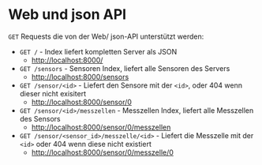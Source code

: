 # Web und json API

`GET` Requests die von der Web/ json-API unterstützt werden:

* `GET /` - Index liefert kompletten Server als JSON
  * <http://localhost:8000/>
* `GET /sensors` - Sensoren Index, liefert alle Sensoren des Servers
  * <http://localhost:8000/sensors>
* `GET /sensor/<id>` - Liefert den Sensore mit der `<id>`, oder 404 wenn dieser nicht exisitert
  * <http://localhost:8000/sensor/0>
* `GET /sensor/<id>/messzellen` - Messzellen Index, liefert alle Messzellen des Sensors
  * <http://localhost:8000/sensor/0/messzellen>
* `GET /sensor/<sensor_id>/messzelle/<id>` - Liefert die Messzelle mit der `<id>` oder 404 wenn diese nicht existiert
  * <http://localhost:8000/sensor/0/messzelle/0>
